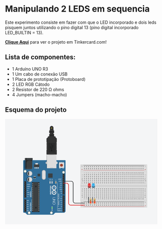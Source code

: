# Manipulando 2 LEDS em sequencia
 Este experimento consiste em fazer com que o LED incorporado e dois leds pisquem juntos utilizando o pino digital 13 (pino digital incorporado LED_BUILTIN = 13). 

  <b><a href="https://www.tinkercad.com/things/hxai7G5UwJF">Clique Aqui</a></b> para ver o projeto em Tinkercard.com!
 
## Lista de componentes:

- 1  Arduíno UNO R3
- 1  Um cabo de conexão USB
- 1  Placa de prototipação (Protoboard)
- 2  LED RGB Cátodo
- 2  Resistor de 220 Ω ohms
- 4  Jumpers (macho-macho)

## Esquema do projeto

![Esquema do projeto](manipulando_2_leds_em_sequencia.png)
